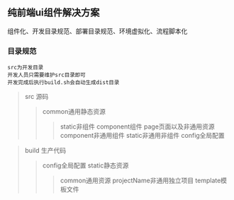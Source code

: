 ## 纯前端ui组件解决方案

   组件化、开发目录规范、部署目录规范、环境虚拟化、流程脚本化

### 目录规范
    src为开发目录
    开发人员只需要维护src目录即可
    开发完成后执行build.sh会自动生成dist目录

> src 源码
> > common通用静态资源
> > > static非组件
> > > component组件
> > page页面以及非通用资源
> > > component非通用组件
> > > static非通用非组件
> > config全局配置

> build 生产代码
> > config全局配置
> > static静态资源
> > > common通用资源
> > > projectName非通用独立项目
> > template模板文件

